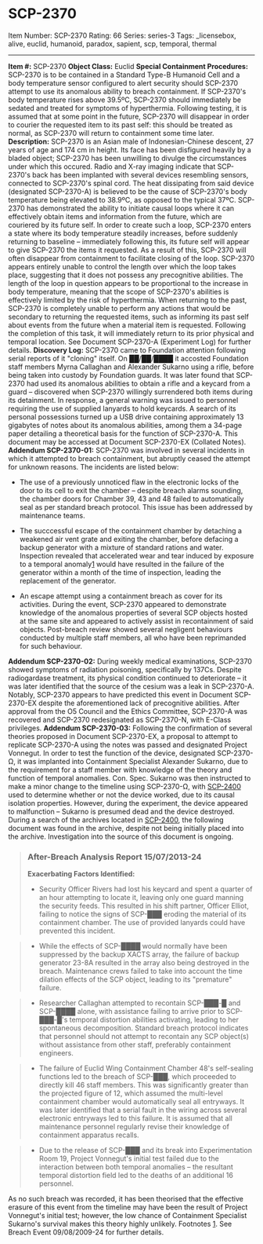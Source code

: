 # SCP-2370
Item Number: SCP-2370
Rating: 66
Series: series-3
Tags: _licensebox, alive, euclid, humanoid, paradox, sapient, scp, temporal, thermal

---

**Item #:** SCP-2370
**Object Class:** Euclid
**Special Containment Procedures:** SCP-2370 is to be contained in a Standard Type-B Humanoid Cell and a body temperature sensor configured to alert security should SCP-2370 attempt to use its anomalous ability to breach containment. If SCP-2370's body temperature rises above 39.5ºC, SCP-2370 should immediately be sedated and treated for symptoms of hyperthermia. Following testing, it is assumed that at some point in the future, SCP-2370 will disappear in order to courier the requested item to its past self: this should be treated as normal, as SCP-2370 will return to containment some time later.
**Description:** SCP-2370 is an Asian male of Indonesian-Chinese descent, 27 years of age and 174 cm in height. Its face has been disfigured heavily by a bladed object; SCP-2370 has been unwilling to divulge the circumstances under which this occured. Radio and X-ray imaging indicate that SCP-2370's back has been implanted with several devices resembling sensors, connected to SCP-2370's spinal cord. The heat dissipating from said device (designated SCP-2370-A) is believed to be the cause of SCP-2370's body temperature being elevated to 38.9ºC, as opposed to the typical 37ºC.
SCP-2370 has demonstrated the ability to initiate causal loops where it can effectively obtain items and information from the future, which are couriered by its future self. In order to create such a loop, SCP-2370 enters a state where its body temperature steadily increases, before suddenly returning to baseline – immediately following this, its future self will appear to give SCP-2370 the items it requested.
As a result of this, SCP-2370 will often disappear from containment to facilitate closing of the loop. SCP-2370 appears entirely unable to control the length over which the loop takes place, suggesting that it does not possess any precognitive abilities. The length of the loop in question appears to be proportional to the increase in body temperature, meaning that the scope of SCP-2370's abilities is effectively limited by the risk of hyperthermia.
When returning to the past, SCP-2370 is completely unable to perform any actions that would be secondary to returning the requested items, such as informing its past self about events from the future when a material item is requested. Following the completion of this task, it will immediately return to its prior physical and temporal location. See Document SCP-2370-A (Experiment Log) for further details.
**Discovery Log:** SCP-2370 came to Foundation attention following serial reports of it "cloning" itself. On ██/██/████ it accosted Foundation staff members Myrna Callaghan and Alexander Sukarno using a rifle, before being taken into custody by Foundation guards. It was later found that SCP-2370 had used its anomalous abilities to obtain a rifle and a keycard from a guard – discovered when SCP-2370 willingly surrendered both items during its detainment. In response, a general warning was issued to personnel requiring the use of supplied lanyards to hold keycards.
A search of its personal possessions turned up a USB drive containing approximately 13 gigabytes of notes about its anomalous abilities, among them a 34-page paper detailing a theoretical basis for the function of SCP-2370-A. This document may be accessed at Document SCP-2370-EX (Collated Notes).
**Addendum SCP-2370-01:** SCP-2370 was involved in several incidents in which it attempted to breach containment, but abruptly ceased the attempt for unknown reasons. The incidents are listed below:
  * The use of a previously unnoticed flaw in the electronic locks of the door to its cell to exit the chamber – despite breach alarms sounding, the chamber doors for Chamber 39, 43 and 48 failed to automatically seal as per standard breach protocol. This issue has been addressed by maintenance teams.

  * The succcessful escape of the containment chamber by detaching a weakened air vent grate and exiting the chamber, before defacing a backup generator with a mixture of standard rations and water. Inspection revealed that accelerated wear and tear induced by exposure to a temporal anomaly[1](javascript:;) would have resulted in the failure of the generator within a month of the time of inspection, leading the replacement of the generator.

  * An escape attempt using a containment breach as cover for its activities. During the event, SCP-2370 appeared to demonstrate knowledge of the anomalous properties of several SCP objects hosted at the same site and appeared to actively assist in recontainment of said objects. Post-breach review showed several negligent behaviours conducted by multiple staff members, all who have been reprimanded for such behaviour.

**Addendum SCP-2370-02:** During weekly medical examinations, SCP-2370 showed symptoms of radiation poisoning, specifically by 137Cs. Despite radiogardase treatment, its physical condition continued to deteriorate – it was later identified that the source of the cesium was a leak in SCP-2370-A. Notably, SCP-2370 appears to have predicted this event in Document SCP-2370-EX despite the aforementioned lack of precognitive abilities. After approval from the O5 Council and the Ethics Committee, SCP-2370-A was recovered and SCP-2370 redesignated as SCP-2370-N, with E-Class privileges.
**Addendum SCP-2370-03:** Following the confirmation of several theories proposed in Document SCP-2370-EX, a proposal to attempt to replicate SCP-2370-A using the notes was passed and designated Project Vonnegut. In order to test the function of the device, designated SCP-2370-Ω, it was implanted into Containment Specialist Alexander Sukarno, due to the requirement for a staff member with knowledge of the theory and function of temporal anomalies. Con. Spec. Sukarno was then instructed to make a minor change to the timeline using SCP-2370-Ω, with [SCP-2400](/scp-2400) used to determine whether or not the device worked, due to its causal isolation properties.
However, during the experiment, the device appeared to malfunction – Sukarno is presumed dead and the device destroyed. During a search of the archives located in [SCP-2400](/scp-2400), the following document was found in the archive, despite not being initially placed into the archive. Investigation into the source of this document is ongoing.
> ### After-Breach Analysis Report 15/07/2013-24
> **Exacerbating Factors Identified:**
>   * Security Officer Rivers had lost his keycard and spent a quarter of an hour attempting to locate it, leaving only one guard manning the security feeds. This resulted in his shift partner, Officer Elliot, failing to notice the signs of SCP-███ eroding the material of its containment chamber. The use of provided lanyards could have prevented this incident.
> 

>   * While the effects of SCP-████ would normally have been suppressed by the backup XACTS array, the failure of backup generator 23-8A resulted in the array also being destroyed in the breach. Maintenance crews failed to take into account the time dilation effects of the SCP object, leading to its "premature" failure.
> 

>   * Researcher Callaghan attempted to recontain SCP-███-█ and SCP-████ alone, with assistance failing to arrive prior to SCP-███-█'s temporal distortion abilities activating, leading to her spontaneous decomposition. Standard breach protocol indicates that personnel should not attempt to recontain any SCP object(s) without assistance from other staff, preferably containment engineers.
> 

>   * The failure of Euclid Wing Containment Chamber 48's self-sealing functions led to the breach of SCP-███, which proceeded to directly kill 46 staff members. This was significantly greater than the projected figure of 12, which assumed the multi-level containment chamber would automatically seal all entryways. It was later identified that a serial fault in the wiring across several electronic entryways led to this failure. It is assumed that all maintenance personnel regularly revise their knowledge of containment apparatus recalls.
> 

>   * Due to the release of SCP-███ and its break into Experimentation Room 19, Project Vonnegut's initial test failed due to the interaction between both temporal anomalies – the resultant temporal distortion field led to the deaths of an additional 16 personnel.
> 

As no such breach was recorded, it has been theorised that the effective erasure of this event from the timeline may have been the result of Project Vonnegut's initial test; however, the low chance of Containment Specialist Sukarno's survival makes this theory highly unlikely.
Footnotes
[1](javascript:;). See Breach Event 09/08/2009-24 for further details.